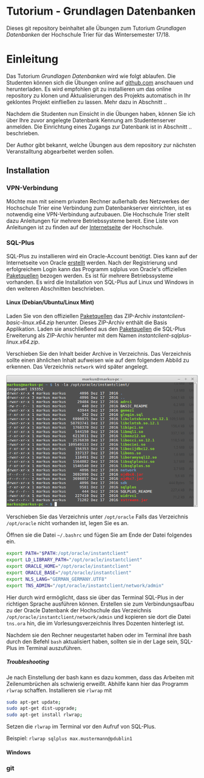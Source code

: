 # Tutorium - Grundlagen Datenbanken
Dieses git repository beinhaltet alle Übungen zum Tutorium *Grundlagen Datenbanken* der Hochschule Trier für das Wintersemester 17/18.

# Einleitung
Das Tutorium *Grundlagen Datenbanken* wird wie folgt ablaufen. Die Studenten können sich die Übungen online auf [github.com](https://github.com) anschauen und herunterladen. Es wird empfohlen git zu installieren um das online repository zu klonen und Aktualisierungen des Projekts automatisch in Ihr geklontes Projekt einfließen zu lassen. Mehr dazu in Abschnitt ..

Nachdem die Studenten nun Einsicht in die Übungen haben, können Sie ich über Ihre zuvor angelegte Datenbank Kennung am Studentenserver anmelden. Die Einrichtung eines Zugangs zur Datenbank ist in Abschnitt .. beschrieben.

Der Author gibt bekannt, welche Übungen aus dem repository zur nächsten Veranstalltung abgearbeitet werden sollen.

## Installation
### VPN-Verbindung
Möchte man mit seinem privaten Rechner außerhalb des Netzwerkes der Hochschule Trier eine Verbindung zum Datenbankserver einrichten, ist es notwendig eine VPN-Verbindung aufzubauen. Die Hochschule Trier stellt dazu Anleitungen für mehrere Betriebssysteme bereit. Eine Liste von Anleitungen ist zu finden auf der [Internetseite](https://helpdesk.hochschule-trier.de/otrs/public.pl?Action=PublicFAQSearch;Subaction=Search;Keyword=vpn) der Hochschule.

### SQL-Plus
SQL-Plus zu installieren wird ein Oracle-Account benötigt. Dies kann auf der Internetseite von Oracle [erstellt](https://profile.oracle.com/myprofile/account/create-account.jspx) werden. Nach der Registrierung und erfolgreichem Login kann das Programm sqlplus von Oracle's offiziellen [Paketquellen](http://www.oracle.com/technetwork/database/features/instant-client/index-097480.html) bezogen werden. Es ist für mehrere Betriebssysteme vorhanden. Es wird die Installation von SQL-Plus auf Linux und Windows in den weiteren Abschnitten beschrieben.

#### Linux (Debian/Ubuntu/Linux Mint)
Laden Sie von den offiziellen [Paketquellen](http://www.oracle.com/technetwork/topics/linuxx86-64soft-092277.html) das ZIP-Archiv *instantclient-basic-linux.x64.zip* herunter. Dieses ZIP-Archiv enthält die Basis Applikation. Laden sie anschließend aus den [Paketquellen](http://www.oracle.com/technetwork/topics/linuxx86-64soft-092277.html) die SQL-Plus Erweiterung als ZIP-Archiv herunter mit dem Namen *instantclient-sqlplus-linux.x64.zip*.

Verschieben Sie den Inhalt beider Archive in Verzeichnis. Das Verzeichnis sollte einen ähnlichen Inhalt aufweisen wie auf dem folgendem Abbild zu erkennen. Das Verzeichnis `network` wird später angelegt.

![terminal-list-instantclient-directory](./installation/terminal-list-instantclient-directory.png)

Verschieben Sie das Verzeichnis unter `/opt/oracle` Falls das Verzeichnis `/opt/oracle` nicht vorhanden ist, legen Sie es an.

Öffnen sie die Datei `~/.bashrc` und fügen Sie am Ende der Datei folgendes ein.
```bash
export PATH="$PATH:/opt/oracle/instantclient"
export LD_LIBRARY_PATH="/opt/oracle/instantclient"
export ORACLE_HOME="/opt/oracle/instantclient"
export ORACLE_BASE="/opt/oracle/instantclient"
export NLS_LANG="GERMAN_GERMANY.UTF8"
export TNS_ADMIN="/opt/oracle/instantclient/network/admin"
```

Hier durch wird ermöglicht, dass sie über das Terminal SQL-Plus in der richtigen Sprache ausführen können. Erstellen sie zum Verbindungsaufbau zu der Oracle Datenbank der Hochschule das Verzeichnis `/opt/oracle/instantclient/network/admin` und kopieren sie dort die Datei `tns.ora` hin, die im Vorlesungsverzeichnis Ihres Dozenten hinterlegt ist.

Nachdem sie den Rechner neugestartet haben oder im Terminal ihre bash durch den Befehl `bash` aktualisiert haben, sollten sie in der Lage sein, SQL-Plus im Terminal auszuführen.

##### Troubleshooting
Je nach Einstellung der bash kann es dazu kommen, dass das Arbeiten mit Zeilenumbrüchen als schwierig erweißt. Abhilfe kann hier das Programm `rlwrap` schaffen. Installieren sie `rlwrap` mit
```bash
sudo apt-get update;
sudo apt-get dist-upgrade;
sudo apt-get install rlwrap;
```

Setzen die `rlwrap` im Terminal vor den Aufruf von SQL-Plus.

Beispiel: `rlwrap sqlplus max.mustermann@pdublin1`

#### Windows

### git


















